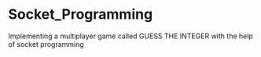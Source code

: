 # Socket_Programming
Implementing a multiplayer game called GUESS THE INTEGER with the help of socket programming
